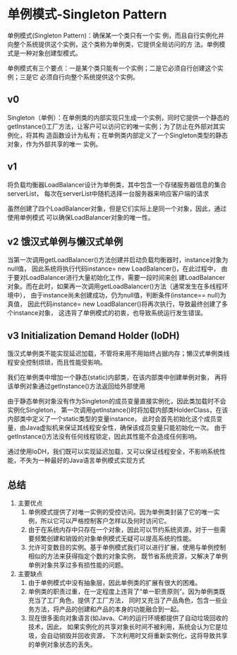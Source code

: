 # 单例模式-Singleton Pattern

单例模式(Singleton Pattern)：确保某一个类只有一个实
例，而且自行实例化并向整个系统提供这个实例，这个类称为单例类，它提供全局访问的方
法。单例模式是一种对象创建型模式。

单例模式有三个要点：一是某个类只能有一个实例；二是它必须自行创建这个实例；三是它
必须自行向整个系统提供这个实例。

## v0
Singleton（单例）：在单例类的内部实现只生成一个实例，同时它提供一个静态的
getInstance()工厂方法，让客户可以访问它的唯一实例；为了防止在外部对其实例化，将其构
造函数设计为私有；在单例类内部定义了一个Singleton类型的静态对象，作为外部共享的唯一
实例。

## v1
将负载均衡器LoadBalancer设计为单例类，其中包含一个存储服务器信息的集合serverList，
每次在serverList中随机选择一台服务器来响应客户端的请求

虽然创建了四个LoadBalancer对象，但是它们实际上是同一个对象，因此，通过使用单例模式
可以确保LoadBalancer对象的唯一性。

## v2 饿汉式单例与懒汉式单例

当第一次调用getLoadBalancer()方法创建并启动负载均衡器时，instance对象为null值，
因此系统将执行代码instance= new LoadBalancer()，在此过程中，
由于要对LoadBalancer进行大量初始化工作，需要一段时间来创
建LoadBalancer对象。而在此时，如果再一次调用getLoadBalancer()方法（通常发生在多线程环境中），
由于instance尚未创建成功，仍为null值，判断条件(instance== null)为真值，
因此代码instance= new LoadBalancer()将再次执行，导致最终创建了多个instance对象，
这违背了单例模式的初衷，也导致系统运行发生错误。

## v3 Initialization Demand Holder (IoDH)

饿汉式单例类不能实现延迟加载，不管将来用不用始终占据内存；懒汉式单例类线程安全控制烦琐，而且性能受影响。

我们在单例类中增加一个静态(static)内部类，在该内部类中创建单例对象，
再将该单例对象通过getInstance()方法返回给外部使用

由于静态单例对象没有作为Singleton的成员变量直接实例化，因此类加载时不会实例化Singleton，
第一次调用getInstance()时将加载内部类HolderClass，在该内部类中定义了一个static类型的变量instance，
此时会首先初始化这个成员变量，由Java虚拟机来保证其线程安全性，确保该成员变量只能初始化一次。
由于getInstance()方法没有任何线程锁定，因此其性能不会造成任何影响。

通过使用IoDH，我们既可以实现延迟加载，又可以保证线程安全，不影响系统性能，不失为一种最好的Java语言单例模式实现方式

## 总结

1. 主要优点
    1. 单例模式提供了对唯一实例的受控访问。因为单例类封装了它的唯一实例，所以它可以严格控制客户怎样以及何时访问它。
    2. 由于在系统内存中只存在一个对象，因此可以节约系统资源，对于一些需要频繁创建和销毁的对象单例模式无疑可以提高系统的性能。
    3. 允许可变数目的实例。基于单例模式我们可以进行扩展，使用与单例控制相似的方法来获得指定个数的对象实例，
    既节省系统资源，又解决了单例单例对象共享过多有损性能的问题。
2. 主要缺点
    1. 由于单例模式中没有抽象层，因此单例类的扩展有很大的困难。
    2. 单例类的职责过重，在一定程度上违背了“单一职责原则”。因为单例类既充当了工厂角色，提供了工厂方法，
    同时又充当了产品角色，包含一些业务方法，将产品的创建和产品的本身的功能融合到一起。
    3. 现在很多面向对象语言(如Java、C#)的运行环境都提供了自动垃圾回收的技术，因此，
    如果实例化的共享对象长时间不被利用，系统会认为它是垃圾，会自动销毁并回收资源，
    下次利用时又将重新实例化，这将导致共享的单例对象状态的丢失。